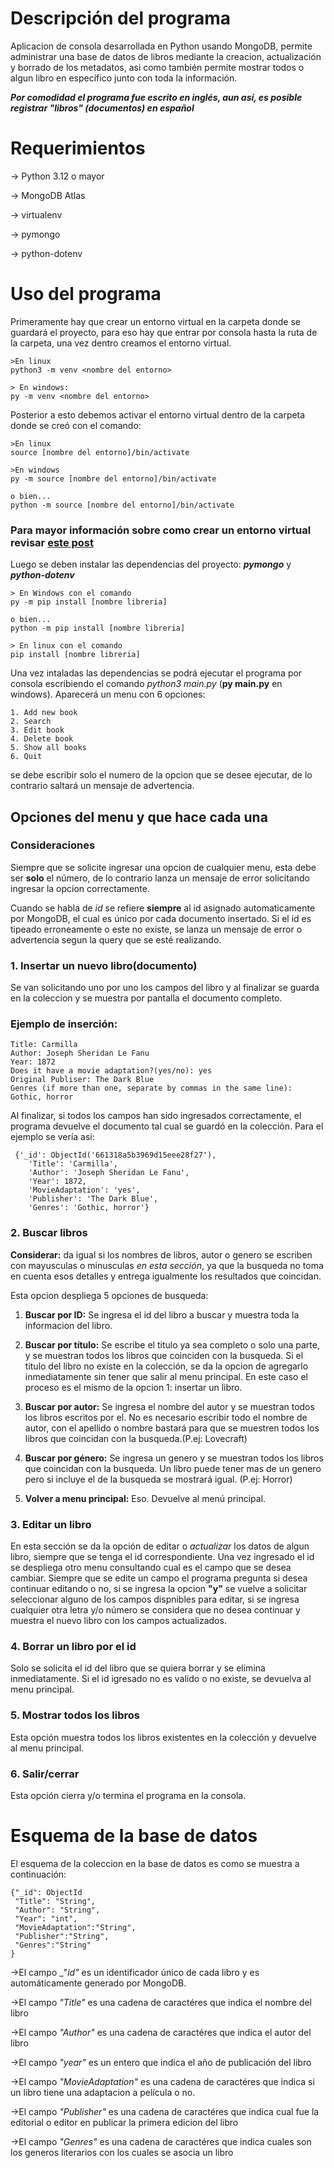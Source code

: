 # Descripción del programa

Aplicacion de consola desarrollada en Python usando MongoDB, permite administrar una base de datos de libros mediante la creacion,
actualización y borrado de los metadatos, asi como también permite mostrar todos o algun libro en específico junto con toda la información.

**_Por comodidad el programa fue escrito en inglés, aun así, es posible registrar "libros" (documentos) en español_**

# Requerimientos

-> Python 3.12 o mayor

-> MongoDB Atlas

-> virtualenv

-> pymongo

-> python-dotenv

# Uso del programa

Primeramente hay que crear un entorno virtual en la carpeta donde se guardará el proyecto, para eso hay que entrar por consola hasta la ruta de la carpeta, una vez dentro creamos el entorno virtual.

    >En linux
    python3 -m venv <nombre del entorno>

    > En windows:
    py -m venv <nombre del entorno>

Posterior a esto debemos activar el entorno virtual dentro de la carpeta donde se creó con el comando:

    >En linux
    source [nombre del entorno]/bin/activate

    >En windows
    py -m source [nombre del entorno]/bin/activate

    o bien...
    python -m source [nombre del entorno]/bin/activate

### **Para mayor información sobre como crear un entorno virtual revisar [este post](https://openwebinars.net/blog/entornos-de-desarrollo-virtuales-con-python3/)**
    

Luego se deben instalar las dependencias del proyecto: **_pymongo_** y **_python-dotenv_**

    > En Windows con el comando 
    py -m pip install [nombre libreria]

    o bien...
    python -m pip install [nombre libreria]

    > En linux con el comando 
    pip install [nombre libreria]

Una vez intaladas las dependencias se podrá ejecutar el programa por consola escribiendo el comando _python3 main.py_ (**py main.py** en windows). Aparecerá un menu con 6 opciones:

    1. Add new book
    2. Search
    3. Edit book
    4. Delete book
    5. Show all books
    6. Quit

se debe escribir solo el numero de la opcion que se desee ejecutar, de lo contrario saltará un mensaje de advertencia.

## Opciones del menu y que hace cada una
### Consideraciones

Siempre que se solicite ingresar una opcion de cualquier menu, esta debe ser **solo** el número, de lo contrario lanza un mensaje de error solicitando ingresar la opcion correctamente.

Cuando se habla de _id_ se refiere **siempre** al id asignado automaticamente por MongoDB, el cual es único por cada documento insertado. Si el id es tipeado erroneamente o este no existe, se lanza un mensaje de error o advertencia segun la query que se esté realizando.

### 1. Insertar un nuevo libro(documento)

Se van solicitando uno por uno los campos del libro y al finalizar se guarda en la coleccion y se muestra por pantalla el documento completo.

### Ejemplo de inserción:

    Title: Carmilla
    Author: Joseph Sheridan Le Fanu
    Year: 1872
    Does it have a movie adaptation?(yes/no): yes
    Original Publiser: The Dark Blue
    Genres (if more than one, separate by commas in the same line): Gothic, horror
Al finalizar, si todos los campos han sido ingresados correctamente, el programa devuelve el documento tal cual se guardó en la colección. Para el ejemplo se vería asi:

     {'_id': ObjectId('661318a5b3969d15eee28f27'),
        'Title': 'Carmilla',
        'Author': 'Joseph Sheridan Le Fanu',
        'Year': 1872,
        'MovieAdaptation': 'yes',
        'Publisher': 'The Dark Blue',
        'Genres': 'Gothic, horror'}
### 2. Buscar libros
**Considerar:** da igual si los nombres de libros, autor o genero se escriben con mayusculas o minusculas _en esta sección_, ya que la busqueda no toma en cuenta esos detalles y entrega igualmente los resultados que coincidan.

Esta opcion despliega 5 opciones de busqueda:

1. **Buscar por ID:** Se ingresa el id del libro a buscar y muestra toda la informacion del libro.

2. **Buscar por título:** Se escribe el titulo ya sea completo o solo una parte, y se muestran todos los libros que coinciden con la busqueda. Si el titulo del libro no existe en la colección, se da la opcion de agregarlo inmediatamente sin tener que salir al menu principal. En este caso el proceso es el mismo de la opcion 1: insertar un libro.
3. **Buscar por autor:** Se ingresa el nombre del autor y se muestran todos los libros escritos por el. No es necesario escribir todo el nombre de autor, con el apellido o nombre bastará para que se muestren todos los libros que coincidan con la busqueda.(P.ej: Lovecraft)
4. **Buscar por género:** Se ingresa un genero y se muestran todos los libros que coincidan con la busqueda. Un libro puede tener mas de un genero pero si incluye el de la busqueda se mostrará igual. (P.ej: Horror)
5. **Volver a menu principal:** Eso. Devuelve al menú principal.

### 3. Editar un libro

En esta sección se da la opción de editar o _actualizar_ los datos de algun libro, siempre que se tenga el id correspondiente.
Una vez ingresado el id se despliega otro menu consultando cual es el campo que se desea cambiar. Siempre que se edite un campo el programa pregunta si desea continuar editando o no, si se ingresa la opcion **"y"** se vuelve a solicitar seleccionar alguno de los campos dispnibles para editar, si se ingresa cualquier otra letra y/o número se considera que no desea continuar y muestra el nuevo libro con los campos actualizados.

### 4. Borrar un libro por el id

Solo se solicita el id del libro que se quiera borrar y se elimina inmediatamente. Si el id igresado no es valido o no existe, se devuelva al menu principal.

### 5. Mostrar todos los libros

Esta opción muestra todos los libros existentes en la colección y devuelve al menu principal.

### 6. Salir/cerrar

Esta opción cierra y/o termina el programa en la consola.

# Esquema de la base de datos

El esquema de la coleccion en la base de datos es como se muestra a continuación:

    {"_id": ObjectId
     "Title": "String",
     "Author": "String",
     "Year": "int",
     "MovieAdaptation":"String",
     "Publisher":"String",
     "Genres":"String"    
    }

→El campo _"_id"_ es un identificador único de cada libro y es automáticamente generado por MongoDB.

→El campo _"Title"_ es una cadena de caractéres que indica el nombre del libro

→El campo _"Author"_ es una cadena de caractéres que indica el autor del libro

→El campo _"year"_ es un entero que indica el año de publicación del libro

→El campo _"MovieAdaptation"_ es una cadena de caractéres que indica si un libro tiene una adaptacion a película o no.

→El campo _"Publisher"_ es una cadena de caractéres que indica cual fue la editorial o editor en publicar la primera edicion del libro

→El campo _"Genres"_ es una cadena de caractéres que indica cuales son los generos literarios con los cuales se asocia un libro





